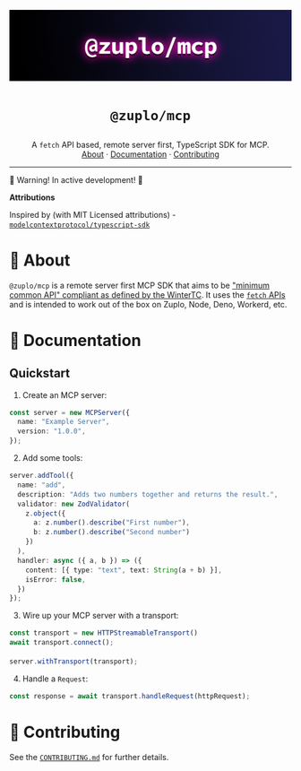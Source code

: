 ![zuplo mcp logo](assets/zuplo-mcp.png)

<h1>
  <p align="center">
    <code>@zuplo/mcp</code>
  </p>
</h1>
  <p align="center">
    A <code>fetch</code> API based, remote server first, TypeScript SDK for MCP.
    <br />
    <a href="#about">About</a>
    ·
    <a href="#documentation">Documentation</a>
    ·
    <a href="#contributing">Contributing</a>
  </p>
</p>

---

🚧 Warning! In active development! 🚧

**Attributions**

Inspired by (with MIT Licensed attributions) - [`modelcontextprotocol/typescript-sdk`](https://github.com/modelcontextprotocol/typescript-sdk)

# 🚀 About

`@zuplo/mcp` is a remote server first MCP SDK that aims to be ["minimum common API" compliant as defined by the WinterTC](https://min-common-api.proposal.wintertc.org/).
It uses the [`fetch` APIs](https://developer.mozilla.org/en-US/docs/Web/API/Fetch_API) and is intended to work out of the box on Zuplo, Node, Deno, Workerd, etc.

# 📝 Documentation

## Quickstart

1. Create an MCP server:

```ts
const server = new MCPServer({
  name: "Example Server",
  version: "1.0.0",
});
```

2. Add some tools:

```ts
server.addTool({
  name: "add",
  description: "Adds two numbers together and returns the result.",
  validator: new ZodValidator(
    z.object({
      a: z.number().describe("First number"),
      b: z.number().describe("Second number")
    })
  ),
  handler: async ({ a, b }) => ({
    content: [{ type: "text", text: String(a + b) }],
    isError: false,
  })
});
```

3. Wire up your MCP server with a transport:

```ts
const transport = new HTTPStreamableTransport()
await transport.connect();

server.withTransport(transport);
```

4. Handle a `Request`:

```ts
const response = await transport.handleRequest(httpRequest);
```

# 🤝 Contributing

See the [`CONTRIBUTING.md`](./CONTRIBUTING.md) for further details.
